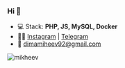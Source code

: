 ### Hi 👋

- 💻 Stack: **PHP, JS, MySQL, Docker**
- :man_technologist: [Instagram](https://www.instagram.com/iamdimamikheev) | [Telegram](https://t.me/DimaMikheev)
- :email: [dimamiheev92@gmail.com](mailto:dimamiheev92@gmail.com)

<img src="https://github-readme-stats.vercel.app/api?username=dmitriymikheev&count_private=true&show_icons=true&theme=vue" alt="mikheev"/>

<!--
**dmitriymikheev/dmitriymikheev** is a ✨ _special_ ✨ repository because its `README.md` (this file) appears on your GitHub profile.

Here are some ideas to get you started:

- 🔭 I’m currently working on ...
- 🌱 I’m currently learning ...
- 👯 I’m looking to collaborate on ...
- 🤔 I’m looking for help with ...
- 💬 Ask me about ...
- 📫 How to reach me: ...
- 😄 Pronouns: ...
- ⚡ Fun fact: ...
-->
